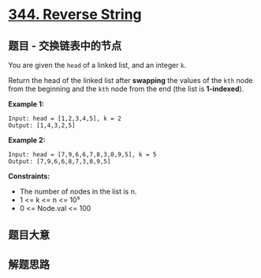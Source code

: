 # [344. Reverse String](https://leetcode.com/problems/reverse-string/)

## 题目 - 交换链表中的节点

You are given the `head` of a linked list, and an integer `k`.

Return the head of the linked list after **swapping** the values of the `kth` node from the beginning and the `kth` node from the end (the list is **1-indexed**).

**Example 1:**

    Input: head = [1,2,3,4,5], k = 2
    Output: [1,4,3,2,5]

**Example 2:**

    Input: head = [7,9,6,6,7,8,3,0,9,5], k = 5
    Output: [7,9,6,6,8,7,3,0,9,5]

**Constraints:**

- The number of nodes in the list is n.
- 1 <= k <= n <= 10⁵
- 0 <= Node.val <= 100

## 题目大意


## 解题思路

